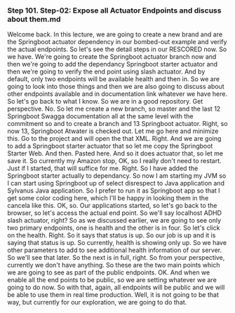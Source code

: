 ### Step 101. Step-02: Expose all Actuator Endpoints and discuss about them.md
Welcome back. In this lecture, we are going to create a new brand and are the Springboot actuator dependency in our bombed-out example and verify the actual endpoints. So let's see the detail steps in our RESCORED now. So we have. We're going to create the Springboot actuator branch now and then we're going to add the dependancy Springboot starter actuator and then we're going to verify the end point using slash actuator. And by default, only two endpoints will be available health and then in. So we are going to look into those things and then we are also going to discuss about other endpoints available and in documentation link whatever we have here. So let's go back to what I know. So we are in a good repository. Get perspective. No. So let me create a new branch, so master and the last 12 Springboot Swagga documentation all at the same level with the commitment so and to create a branch and 13 Springboot actuator. Right, so now 13, Springboot Atwater is checked out. Let me go here and minimize this. Go to the project and will open the that XML. Right. And we are going to add a Springboot starter actuator that so let me copy the Springboot Starter Web. And then. Pasted here. And so it does actuator that, so let me save it. So currently my Amazon stop, OK, so I really don't need to restart. Just if I started, that will suffice for me. Right. So I have added the Springboot starter actually to dependancy. So now I am starting my JVM so I can start using Springboot up of select disrespect to Java application and Sylvanus Java application. So I prefer to run it as Springboot app so that I get some color coding here, which I'll be happy in looking them in the cancela like this. OK, so. Our applications started, so let's go back to the browser, so let's access the actual end point. So we'll say localhost ADHD slash actuator, right? So as we discussed earlier, we are going to see only two primary endpoints, one is health and the other is in four. So let's click on the health. Right. So it says that status is up. So our job is up and it is saying that status is up. So currently, health is showing only up. So we have other parameters to add to see additional health information of our server. So we'll see that later. So the next is in full, right. So from your perspective, currently we don't have anything. So these are the two main points which we are going to see as part of the public endpoints. OK. And when we enable all the end points to be public, so we are setting whatever we are going to do now. So with that, again, all endpoints will be public and we will be able to use them in real time production. Well, it is not going to be that way, but currently for our exploration, we are going to do that.  